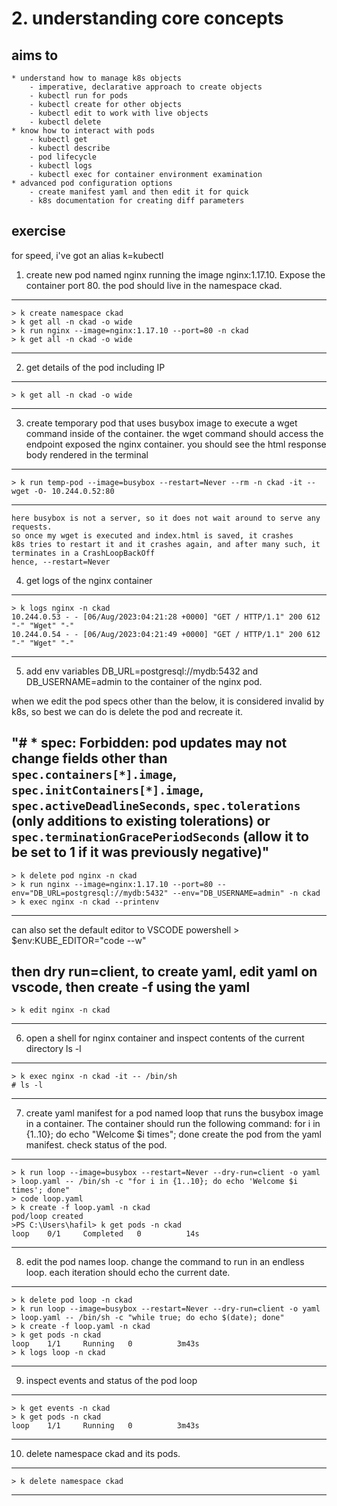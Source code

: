 # 2. understanding core concepts

## aims to 
    * understand how to manage k8s objects
        - imperative, declarative approach to create objects
        - kubectl run for pods
        - kubectl create for other objects
        - kubectl edit to work with live objects
        - kubectl delete
    * know how to interact with pods
        - kubectl get 
        - kubectl describe
        - pod lifecycle
        - kubectl logs
        - kubectl exec for container environment examination
    * advanced pod configuration options
        - create manifest yaml and then edit it for quick 
        - k8s documentation for creating diff parameters

## exercise

for speed, i've got an alias k=kubectl

1. create new pod named nginx running the image nginx:1.17.10. Expose the container port 80. the pod should live in the namespace ckad. 
---
    > k create namespace ckad
    > k get all -n ckad -o wide
    > k run nginx --image=nginx:1.17.10 --port=80 -n ckad
    > k get all -n ckad -o wide
---

2. get details of the pod including IP
---
    > k get all -n ckad -o wide
---

3. create temporary pod that uses busybox image to execute a wget command inside of the container. the wget command should access the endpoint exposed the nginx container. you should see the html response body rendered in the terminal 
---
    > k run temp-pod --image=busybox --restart=Never --rm -n ckad -it -- wget -O- 10.244.0.52:80
---
    here busybox is not a server, so it does not wait around to serve any requests. 
    so once my wget is executed and index.html is saved, it crashes
    k8s tries to restart it and it crashes again, and after many such, it terminates in a CrashLoopBackOff
    hence, --restart=Never

4. get logs of the nginx container
---
    > k logs nginx -n ckad
    10.244.0.53 - - [06/Aug/2023:04:21:28 +0000] "GET / HTTP/1.1" 200 612 "-" "Wget" "-"
    10.244.0.54 - - [06/Aug/2023:04:21:49 +0000] "GET / HTTP/1.1" 200 612 "-" "Wget" "-"
---

5. add env variables DB_URL=postgresql://mydb:5432 and DB_USERNAME=admin to the container of the nginx pod. 

when we edit the pod specs other than the below, it is considered invalid by k8s, so best we can do is delete the pod and recreate it.

"# * spec: Forbidden: pod updates may not change fields other than `spec.containers[*].image`, `spec.initContainers[*].image`, `spec.activeDeadlineSeconds`, `spec.tolerations` (only additions to existing tolerations) or `spec.terminationGracePeriodSeconds` (allow it to be set to 1 if it was previously negative)"
---
    > k delete pod nginx -n ckad
    > k run nginx --image=nginx:1.17.10 --port=80 --env="DB_URL=postgresql://mydb:5432" --env="DB_USERNAME=admin" -n ckad
    > k exec nginx -n ckad --printenv
---
can also set the default editor to VSCODE
powershell
    > $env:KUBE_EDITOR="code --w"

then dry run=client, to create yaml, edit yaml on vscode, then create -f using the yaml
---
    > k edit nginx -n ckad
---
   
6. open a shell for nginx container and inspect contents of the current directory ls -l
---
    > k exec nginx -n ckad -it -- /bin/sh
    # ls -l
---

7. create yaml manifest for a pod named loop that runs the busybox image in a container. The container should run the following command: 
    for i in {1..10}; do echo "Welcome $i times"; done
create the pod from the yaml manifest.
check status of the pod. 
---
    > k run loop --image=busybox --restart=Never --dry-run=client -o yaml > loop.yaml -- /bin/sh -c "for i in {1..10}; do echo 'Welcome $i times'; done"
    > code loop.yaml 
    > k create -f loop.yaml -n ckad
    pod/loop created
    >PS C:\Users\hafil> k get pods -n ckad
    loop    0/1     Completed   0          14s
---

8. edit the pod names loop. change the command to run in an endless loop. each iteration should echo the current date.
---
    > k delete pod loop -n ckad 
    > k run loop --image=busybox --restart=Never --dry-run=client -o yaml > loop.yaml -- /bin/sh -c "while true; do echo $(date); done"
    > k create -f loop.yaml -n ckad
    > k get pods -n ckad
    loop    1/1     Running   0          3m43s
    > k logs loop -n ckad
---

9. inspect events and status of the pod loop
---
    > k get events -n ckad
    > k get pods -n ckad
    loop    1/1     Running   0          3m43s
---

10. delete namespace ckad and its pods.
---
    > k delete namespace ckad
---



